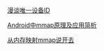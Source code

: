 [漫谈唯一设备ID](https://juejin.im/post/5d8ab56df265da5bb252d67c)

[Android中mmap原理及应用简析](https://juejin.im/post/5c3ec9ebf265da61223a93de#heading-2)

[从内存映射mmap说开去](https://juejin.im/post/5caaf564f265da24d60e9c8d#heading-2)

